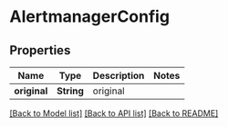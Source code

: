 # AlertmanagerConfig

## Properties

Name | Type | Description | Notes
------------ | ------------- | ------------- | -------------
**original** | **String** | original | 

[[Back to Model list]](../README.md#documentation-for-models) [[Back to API list]](../README.md#documentation-for-api-endpoints) [[Back to README]](../README.md)


